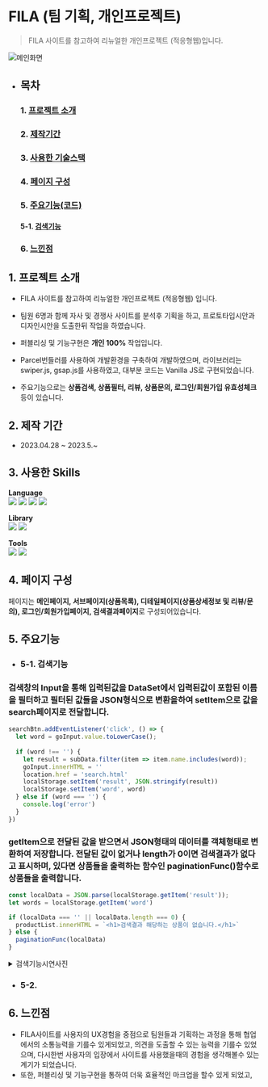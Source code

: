 # FILA (팀 기획, 개인프로젝트)
> FILA 사이트를 참고하여 리뉴얼한 개인프로젝트 (적응형웹)입니다.

![메인화면](https://github.com/Tae-Hyun98/FILA-project/assets/119056869/f7672f96-e27e-450e-871f-46681c279af7)


- ## 목차  
  ### 1. [프로젝트 소개](#1-프로젝트-소개)
  ### 2. [제작기간](#2-제작-기간)
  ### 3. [사용한 기술스택](#3-사용한-skills)
  ### 4. [페이지 구성](#4-페이지-구성-1)
  ### 5. [주요기능(코드)](#5-주요기능)  
     #### 5-1. [검색기능](#5-1-검색기능)  
  ### 6. [느낀점](#6-느낀점-1)

     
## 1. 프로젝트 소개
- FILA 사이트를 참고하여 리뉴얼한 개인프로젝트 (적응형웹) 입니다.

- 팀원 6명과 함께 자사 및 경쟁사 사이트를 분석후 기획을 하고, 프로토타입시안과 디자인시안을 도출한뒤 작업을 하였습니다.

- 퍼블리싱 및 기능구현은 **개인 100%** 작업입니다.

- Parcel번들러를 사용하여 개발환경을 구축하여 개발하였으며, 라이브러리는 swiper.js, gsap.js를 사용하였고, 대부분 코드는 Vanilla JS로 구현되었습니다.  

- 주요기능으로는 **상품검색, 상품필터, 리뷰, 상품문의, 로그인/회원가입 유효성체크** 등이 있습니다.  

## 2. 제작 기간  
- 2023.04.28 ~ 2023.5.~
 
## 3. 사용한 Skills  
  **Language**  
  <a href="#!"><img src="https://img.shields.io/badge/html5-E34F26?style=flat&logo=html5&logoColor=white"/></a>
  <a href="#!"><img src="https://img.shields.io/badge/css3-1572B6?style=flat&logo=css3&logoColor=white"/></a>
  <a href="#!"><img src="https://img.shields.io/badge/jquery-0769AD?style=flat&logo=jquery&logoColor=white"/></a>
  <a href="#!"><img src="https://img.shields.io/badge/javascript-F7DF1E?style=flat&logo=javascript&logoColor=white"/></a>

  **Library**  
  <a href="#!"><img src="https://img.shields.io/badge/swiper.js-6332F6?style=flat&logo=swiper&logoColor=white"/></a>
  <a href="#!"><img src="https://img.shields.io/badge/gsap.js-88CE02?style=flat&logo=greensock&logoColor=white"/></a>
    
  **Tools**  
  <a href="#!"><img src="https://img.shields.io/badge/visual studio code-007ACC?style=flat&logo=visualstudiocode&logoColor=white"/></a>
  <a href="#!"><img src="https://img.shields.io/badge/github-181717?style=flat&logo=github&logoColor=white"/></a>  
  
## 4. 페이지 구성  
페이지는 **메인페이지, 서브페이지(상품목록), 디테일페이지(상품상세정보 및 리뷰/문의), 로그인/회원가입페이지, 검색결과페이지**로 구성되어있습니다.


## 5. 주요기능  
- ### 5-1. 검색기능  
### 검색창의 Input을 통해 입력된값을 DataSet에서 입력된값이 포함된 이름을 필터하고 필터된 값들을 JSON형식으로 변환을하여 setItem으로 값을 search페이지로 전달합니다.  
```javascript
searchBtn.addEventListener('click', () => {
  let word = goInput.value.toLowerCase();
    
  if (word !== '') {
    let result = subData.filter(item => item.name.includes(word));
    goInput.innerHTML = ''
    location.href = 'search.html'
    localStorage.setItem('result', JSON.stringify(result))
    localStorage.setItem('word', word)
  } else if (word === '') {
    console.log('error')
  }
})
```  
### getItem으로 전달된 값을 받으면서 JSON형태의 데이터를 객체형태로 변환하여 저장합니다. 전달된 값이 없거나 length가 0이면 검색결과가 없다고 표시하며, 있다면 상품들을 출력하는 함수인 paginationFunc()함수로 상품들을 출력합니다.  
```javascript
const localData = JSON.parse(localStorage.getItem('result'));
let words = localStorage.getItem('word')

if (localData === '' || localData.length === 0) {
  productList.innerHTML = `<h1>검색결과 해당하는 상품이 없습니다.</h1>`
} else {
  paginationFunc(localData)
}
```


<details>  
    <summary>검색기능시연사진</summary>  
        
  - ### 검색화면  
  ![search](https://github.com/Tae-Hyun98/FILA-project/assets/119056869/37cd4806-08ea-454c-b32b-7c52126bf96f)  

  - ### 검색결과화면  
  ![search](https://github.com/Tae-Hyun98/FILA-project/assets/119056869/575e9a6b-9990-402a-ac27-90a2bb6644aa)  

  - ### 검색실패화면  
  ![search](https://github.com/Tae-Hyun98/FILA-project/assets/119056869/7fa15a96-a980-4c58-89c6-8be178dae5ff)  

</details>

- ### 5-2. 

## 6. 느낀점
- FILA사이트를 사용자의 UX경험을 중점으로 팀원들과 기획하는 과정을 통해 협업에서의 소통능력을 기를수 있게되었고, 의견을 도출할 수 있는 능력을 기를수 있었으며, 다시한번 사용자의 입장에서 사이트를 사용했을때의 경험을 생각해볼수 있는 계기가 되었습니다.  
- 또한, 퍼블리싱 및 기능구현을 통하여 더욱 효율적인 마크업을 할수 있게 되었고, 


